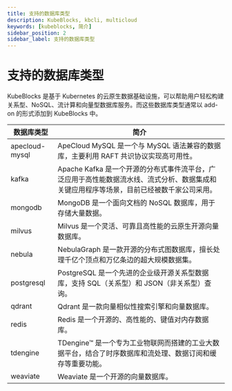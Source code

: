 ```yaml
---
title: 支持的数据库类型
description: KubeBlocks, kbcli, multicloud
keywords: [kubeblocks, 简介]
sidebar_position: 2
sidebar_label: 支持的数据库类型
---
```

# 支持的数据库类型

KubeBlocks 是基于 Kubernetes 的云原生数据基础设施，可以帮助用户轻松构建关系型、NoSQL、流计算和向量型数据库服务。而这些数据库类型通常以 add-on 的形式添加到 KubeBlocks 中。

| 数据库类型        | 简介                                                                                                                                      |
|----------------|-------------------------------------------------------------------------------------------------------------------------------------------|
| apecloud-mysql | ApeCloud MySQL 是一个与 MySQL 语法兼容的数据库，主要利用 RAFT 共识协议实现高可用性。                                                      |
| kafka          | Apache Kafka 是一个开源的分布式事件流平台，广泛应用于高性能数据流水线、流式分析、数据集成和关键应用程序等场景，目前已经被数千家公司采用。 |
| mongodb        | MongoDB 是一个面向文档的 NoSQL 数据库，用于存储大量数据。                                                                                 |
| milvus         | Milvus 是一个灵活、可靠且高性能的云原生开源向量数据库。                                                                                   |
| nebula         | NebulaGraph 是一款开源的分布式图数据库，擅长处理千亿个顶点和万亿条边的超大规模数据集。                                                    |
| postgresql     | PostgreSQL 是一个先进的企业级开源关系型数据库，支持 SQL（关系型）和 JSON（非关系型）查询。                                                |
| qdrant         | Qdrant 是一款向量相似性搜索引擎和向量数据库。                                                                                             |
| redis          | Redis 是一个开源的、高性能的、键值对内存数据库。                                                                                          |
| tdengine       | TDengine™ 是一个专为工业物联网而搭建的工业大数据平台，结合了时序数据库和流处理、数据订阅和缓存等重要功能。                               |
| weaviate       | Weaviate 是一个开源的向量数据库。                                                                                                         |